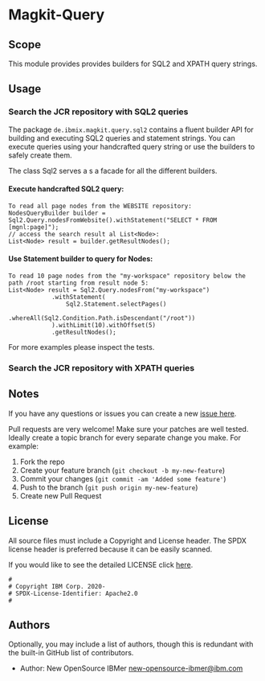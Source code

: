 # Magkit-Query

<!-- TODO Build Status, is a great thing to have at the top of your repository, it shows that you take your CI/CD as first class citizens -->
<!-- [![Build Status](GitHub Actions) -->

## Scope

This module provides provides builders for SQL2 and XPATH query strings.

## Usage
### Search the JCR repository with SQL2 queries
The package `de.ibmix.magkit.query.sql2` contains a fluent builder API for building and executing SQL2 queries and statement strings.
You can execute queries using your handcrafted query string or use the builders to safely create them.

The class Sql2 serves a s a facade for all the different builders.

#### Execute handcrafted SQL2 query:
```
To read all page nodes from the WEBSITE repository:
NodesQueryBuilder builder = Sql2.Query.nodesFromWebsite().withStatement("SELECT * FROM [mgnl:page]");
// access the search result al List<Node>:
List<Node> result = builder.getResultNodes();
```
#### Use Statement builder to query for Nodes:
```
To read 10 page nodes from the "my-workspace" repository below the path /root starting from result node 5:
List<Node> result = Sql2.Query.nodesFrom("my-workspace")
            .withStatement(
                Sql2.Statement.selectPages()
                    .whereAll(Sql2.Condition.Path.isDescendant("/root"))
            ).withLimit(10).withOffset(5)
            .getResultNodes();
```

For more examples please inspect the tests.

### Search the JCR repository with XPATH queries

<!-- A notes section is useful for anything that isn't covered in the Usage or Scope. Like what we have below. -->
## Notes

<!-- Questions can be useful but optional, this gives you a place to say, "This is how to contact this project maintainers or create PRs -->
If you have any questions or issues you can create a new [issue here][issues].

Pull requests are very welcome! Make sure your patches are well tested.
Ideally create a topic branch for every separate change you make. For
example:

1. Fork the repo
2. Create your feature branch (`git checkout -b my-new-feature`)
3. Commit your changes (`git commit -am 'Added some feature'`)
4. Push to the branch (`git push origin my-new-feature`)
5. Create new Pull Request

## License

All source files must include a Copyright and License header. The SPDX license header is 
preferred because it can be easily scanned.

If you would like to see the detailed LICENSE click [here](../LICENSE).

```text
#
# Copyright IBM Corp. 2020-
# SPDX-License-Identifier: Apache2.0
#
```
## Authors

Optionally, you may include a list of authors, though this is redundant with the built-in
GitHub list of contributors.

- Author: New OpenSource IBMer <new-opensource-ibmer@ibm.com>

[issues]: https://github.com/IBM/magkit/issues/new
